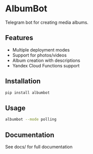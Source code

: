 # AlbumBot

Telegram bot for creating media albums.

## Features
- Multiple deployment modes
- Support for photos/videos
- Album creation with descriptions
- Yandex Cloud Functions support

## Installation
```bash
pip install albumbot
```

## Usage
```bash
albumbot --mode polling
```

## Documentation
See docs/ for full documentation
